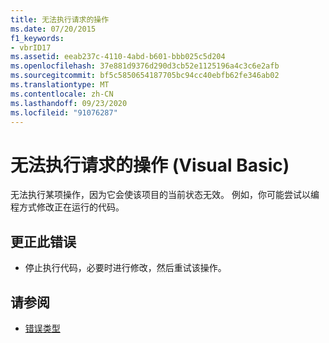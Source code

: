```yaml
---
title: 无法执行请求的操作
ms.date: 07/20/2015
f1_keywords:
- vbrID17
ms.assetid: eeab237c-4110-4abd-b601-bbb025c5d204
ms.openlocfilehash: 37e881d9376d290d3cb52e1125196a4c3c6e2afb
ms.sourcegitcommit: bf5c5850654187705bc94cc40ebfb62fe346ab02
ms.translationtype: MT
ms.contentlocale: zh-CN
ms.lasthandoff: 09/23/2020
ms.locfileid: "91076287"
---
```

# <a name="cant-perform-requested-operation-visual-basic"></a>无法执行请求的操作 (Visual Basic)

无法执行某项操作，因为它会使该项目的当前状态无效。 例如，你可能尝试以编程方式修改正在运行的代码。  
  
## <a name="to-correct-this-error"></a>更正此错误  
  
- 停止执行代码，必要时进行修改，然后重试该操作。  
  
## <a name="see-also"></a>请参阅

- [错误类型](../programming-guide/language-features/error-types.md)
